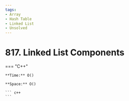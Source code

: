 ```yaml
---
tags:
- Array
- Hash Table
- Linked List
- Unsolved
---
```



# 817. Linked List Components

=== "C++"

    **Time:** O()

    **Space:** O()

    ``` c++
    ```